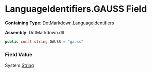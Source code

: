 # LanguageIdentifiers\.GAUSS Field

**Containing Type**: [DotMarkdown](../../README.md)\.[LanguageIdentifiers](../README.md)

**Assembly**: DotMarkdown\.dll

```csharp
public const string GAUSS = "gauss"
```

### Field Value

System\.[String](https://docs.microsoft.com/en-us/dotnet/api/system.string)